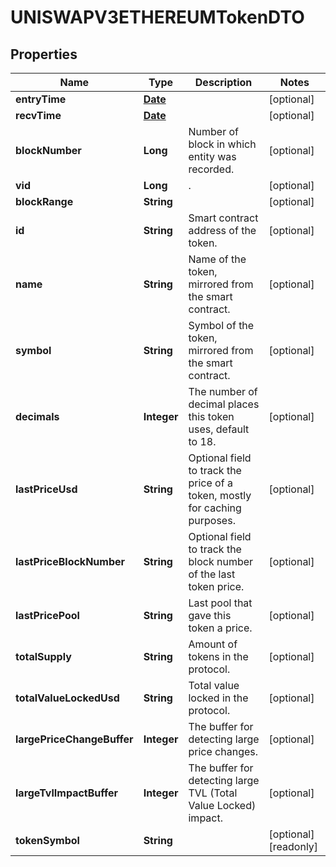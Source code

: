 

# UNISWAPV3ETHEREUMTokenDTO

## Properties

Name | Type | Description | Notes
------------ | ------------- | ------------- | -------------
**entryTime** | [**Date**](Date.md) |  |  [optional]
**recvTime** | [**Date**](Date.md) |  |  [optional]
**blockNumber** | **Long** | Number of block in which entity was recorded. |  [optional]
**vid** | **Long** | . |  [optional]
**blockRange** | **String** |  |  [optional]
**id** | **String** | Smart contract address of the token. |  [optional]
**name** | **String** | Name of the token, mirrored from the smart contract. |  [optional]
**symbol** | **String** | Symbol of the token, mirrored from the smart contract. |  [optional]
**decimals** | **Integer** | The number of decimal places this token uses, default to 18. |  [optional]
**lastPriceUsd** | **String** | Optional field to track the price of a token, mostly for caching purposes. |  [optional]
**lastPriceBlockNumber** | **String** | Optional field to track the block number of the last token price. |  [optional]
**lastPricePool** | **String** | Last pool that gave this token a price. |  [optional]
**totalSupply** | **String** | Amount of tokens in the protocol. |  [optional]
**totalValueLockedUsd** | **String** | Total value locked in the protocol. |  [optional]
**largePriceChangeBuffer** | **Integer** | The buffer for detecting large price changes. |  [optional]
**largeTvlImpactBuffer** | **Integer** | The buffer for detecting large TVL (Total Value Locked) impact. |  [optional]
**tokenSymbol** | **String** |  |  [optional] [readonly]




